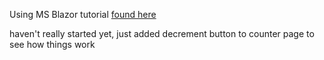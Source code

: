 Using MS Blazor tutorial [found here](https://docs.microsoft.com/en-us/aspnet/core/client-side/spa/blazor/get-started?view=aspnetcore-3.0&tabs=netcore-cli)

haven't really started yet, just added decrement button to counter page to see how things work